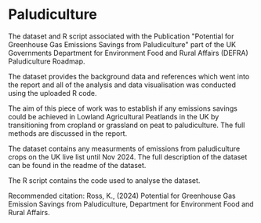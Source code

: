 # Paludiculture
The dataset and R script associated with the Publication "Potential for Greenhouse Gas Emissions Savings from Paludiculture" part of the UK Governments Department for Environment Food and Rural Affairs (DEFRA) Paludiculture Roadmap.

The dataset provides the background data and references which went into the report and all of the analysis and data visualisation was conducted using the uploaded R code.

The aim of this piece of work was to establish if any emissions savings could be achieved in Lowland Agricultural Peatlands in the UK by transitioning from cropland or grassland on peat to paludiculture. The full methods are discussed in the report.

The dataset contains any measurments of emissions from paludiculture crops on the UK live list until Nov 2024. The full description of the dataset can be found in the readme of the dataset.

The R script contains the code used to analyse the dataset.

Recommended citation: Ross, K., (2024) Potential for Greenhouse Gas Emission Savings from Paludiculture, Department for Environment Food and Rural Affairs.
